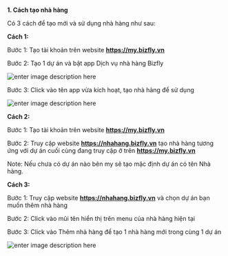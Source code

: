 **1. Cách tạo nhà hàng**

Có 3 cách để tạo mới và sử dụng nhà hàng như sau:

**Cách 1:**

Bước 1: Tạo tài khoản trên website **https://my.bizfly.vn**

Bước 2: Tạo 1 dự án và bật app Dịch vụ nhà hàng Bizfly
 
![enter image description here](https://static8.muarecdn.com/original/muare/images/2019/11/20/5386062_1.png)

Bước 3: Click vào tên app vừa kích hoạt, tạo nhà hàng để sử dụng

![enter image description here](https://static8.muarecdn.com/original/muare/images/2019/11/20/5386064_2.png)

**Cách 2:**

Bước 1: Tạo tài khoản trên website **https://my.bizfly.vn**

Bước 2: Truy cập website **https://nhahang.bizfly.vn** tạo nhà hàng tương ứng với dự án cuối cùng đang truy cập ở trên **https://my.bizfly.vn**

Note: Nếu chưa có dự án nào bên my sẽ tạo mặc định dự án có tên Nhà hàng.

**Cách 3:**

Bước 1: Truy cập website **https://nhahang.bizfly.vn** và chọn dự án bạn muốn thêm nhà hàng

Bước 2: Click vào mũi tên hiển thị trên menu của nhà hàng hiện tại

Bước 3: Click vào Thêm nhà hàng để tạo 1 nhà hàng mới trong cùng 1 dự án 

![enter image description here](https://static8.muarecdn.com/original/muare/images/2020/02/18/5468572_78.png)



